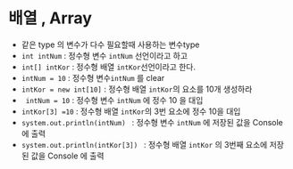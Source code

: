 # 배열 , Array
* 같은 type 의 변수가 다수 필요할때 사용하는 변수type
* ```int intNum``` : 정수형 변수 ```intNum``` 선언이라고 하고
* ```int[] intKor``` : 정수형 배열 ```intKor```선언이라고 한다.
* ```intNum = 10``` : 정수형 변수```intNum``` 를 clear
* ```intKor = new int[10]``` : 정수형 배열 ``` intKor ```의 요소를 10개 생성하라
* ``` intNum = 10``` : 정수형 변수 ```intNum``` 에 정수 10 을 대입 
* ```intKor[3] =10``` : 정수형 배열 ```intKor```의 3번 요소에 정수 10을 대입
* ```system.out.println(intNum) ``` :  정수형 변수 ```intNum``` 에 저장된 값을 Console 에 출력
* ```system.out.println(intKor[3]) ``` : 정수형 배열 ```intKor``` 의 3번째 요소에 저장된 값을 Console 에 출력